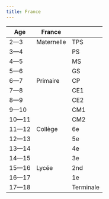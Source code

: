 ```yaml
---
title: France
---
```


| Age   	| France      |           	|
|-------	|------------	|-----------	|
| 2—3   	| Maternelle 	| TPS       	|
| 3—4   	|            	| PS        	|
| 4—5   	|            	| MS        	|
| 5—6   	|            	| GS        	|
| 6—7   	| Primaire   	| CP        	|
| 7—8   	|            	| CE1       	|
| 8—9   	|            	| CE2       	|
| 9—10  	|            	| CM1       	|
| 10—11 	|            	| CM2       	|
| 11—12 	| Collège    	| 6e        	|
| 12—13 	|            	| 5e        	|
| 13—14 	|            	| 4e        	|
| 14—15 	|            	| 3e        	|
| 15—16 	| Lycée      	| 2nd       	|
| 16—17 	|            	| 1e        	|
| 17—18 	|            	| Terminale 	|
